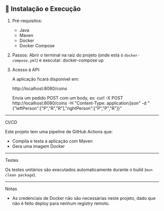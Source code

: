 ## 🚀 Instalação e Execução

1. Pré-requisitos:
    - Java
    - Maven
    - Docker
    - Docker Compose

2. Passos:
    Abrir o terminal na raiz do projeto (onde está o `docker-compose.yml`) e executar:
    docker-compose up

3. Acesso à API:

    A aplicação ficará disponível em:

    http://localhost:8080/coins

    Envia um pedido POST com um body, ex:
    curl -X POST http://localhost:8080/coins -H "Content-Type: application/json" -d "{\"leftPerson\":[\"P\",\"R\",\"R\"],\"rightPerson\":[\"P\",\"P\",\"R\"]}"

-----------------------------------------------------------------------------

CI/CD

Este projeto tem uma pipeline de GitHub Actions que:

- Compila e testa a aplicação com Maven
- Gera uma imagem Docker

-----------------------------------------------------------------------------

Testes

Os testes unitários são executados automaticamente durante o build (`mvn clean package`).

-----------------------------------------------------------------------------

Notas

- As credenciais de Docker não são necessárias neste projeto, dado que não é feito deploy para nenhum registry remoto.
